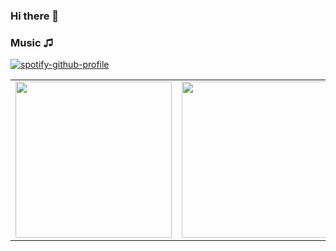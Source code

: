 ### Hi there 👋

### Music ♫
[![spotify-github-profile](https://spotify-github-profile.vercel.app/api/view?uid=3123phi3744qtnks4lazl63j434e&cover_image=true&theme=default&show_offline=false&background_color=121212&interchange=false)](https://github.com/kittinan/spotify-github-profile)

<table align="center">
  <tr>
    <td align="center">
      <img src="https://media.giphy.com/media/KxCC1TEhvUuXKuLgo6/giphy.gif" width="250" />
    </td>
    <td align="center">
      <img src="IMAGE_URL_2" width="250" />
    </td>
  </tr>
</table>




